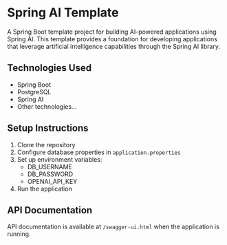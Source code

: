# Spring AI Template

A Spring Boot template project for building AI-powered applications using Spring AI. This template provides a foundation
for developing applications that leverage artificial intelligence capabilities through the Spring AI library.

## Technologies Used

- Spring Boot
- PostgreSQL
- Spring AI
- Other technologies...

## Setup Instructions

1. Clone the repository
2. Configure database properties in `application.properties`
3. Set up environment variables:
    - DB_USERNAME
    - DB_PASSWORD
    - OPENAI_API_KEY
4. Run the application

## API Documentation

API documentation is available at `/swagger-ui.html` when the application is running.
